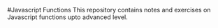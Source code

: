 #Javascript Functions
This repository contains notes and exercises on Javascript functions upto advanced level.
